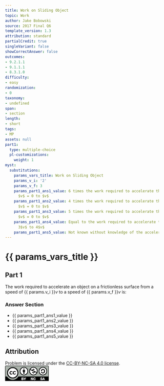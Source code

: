 ```yaml
---
title: Work on Sliding Object
topic: Work
author: Jake Bobowski
source: 2017 Final Q6
template_version: 1.3
attribution: standard
partialCredit: true
singleVariant: false
showCorrectAnswer: false
outcomes:
- 9.2.1.1
- 9.1.1.1
- 8.3.1.0
difficulty:
- easy
randomization:
- 0
taxonomy:
- undefined
span:
- section
length:
- short
tags:
- MP
assets: null
part1:
  type: multiple-choice
  pl-customizations:
    weight: 1
myst:
  substitutions:
    params_vars_title: Work on Sliding Object
    params_v_i: '2'
    params_v_f: 3
    params_part1_ans1_value: 6 times the work required to accelerate the object from
      $v$ = 0 to $v$
    params_part1_ans2_value: 4 times the work required to accelerate the object from
      $v$ = 0 to $v$
    params_part1_ans3_value: 5 times the work required to accelerate the object from
      $v$ = 0 to $v$
    params_part1_ans4_value: Equal to the work required to accelerate the object from
      3$v$ to 4$v$
    params_part1_ans5_value: Not known without knowledge of the acceleration
---
```

# {{ params_vars_title }}

## Part 1

The work required to accelerate an object on a frictionless surface from a speed of {{ params.v_i }}$v$ to a speed of {{ params.v_f }}$v$ is:

### Answer Section

- {{ params_part1_ans1_value }}
- {{ params_part1_ans2_value }}
- {{ params_part1_ans3_value }}
- {{ params_part1_ans4_value }}
- {{ params_part1_ans5_value }}

## Attribution

Problem is licensed under the [CC-BY-NC-SA 4.0 license](https://creativecommons.org/licenses/by-nc-sa/4.0/).<br> ![The Creative Commons 4.0 license requiring attribution-BY, non-commercial-NC, and share-alike-SA license.](https://raw.githubusercontent.com/firasm/bits/master/by-nc-sa.png)